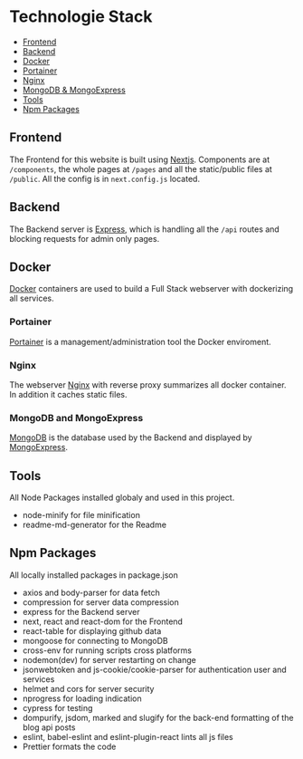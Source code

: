 # Technologie Stack

- [Frontend](#frontend)
- [Backend](#backend)
- [Docker](#docker)
- [Portainer](#portainer)
- [Nginx](#nginx)
- [MongoDB & MongoExpress](#mongodb-and-mongoexpress)
- [Tools](#tools)
- [Npm Packages](#npm-packages)

## Frontend

The Frontend for this website is built using [Nextjs](https://nextjs.org/). Components are at `/components`, the whole pages at `/pages` and all the static/public files at `/public`. All the config is in `next.config.js` located.

## Backend

The Backend server is [Express](https://expressjs.com/), which is handling all the `/api` routes and blocking requests for admin only pages.

## Docker

[Docker](https://www.docker.com/) containers are used to build a Full Stack webserver with dockerizing all services.

### Portainer

[Portainer](https://portainer.io/) is a management/administration tool the Docker enviroment.

### Nginx

The webserver [Nginx](https://www.nginx.com/) with reverse proxy summarizes all docker container. In addition it caches static files.

### MongoDB and MongoExpress

[MongoDB](https://mongodb.com/) is the database used by the Backend and displayed by [MongoExpress](https://github.com/mongo-express/mongo-express).

## Tools

All Node Packages installed globaly and used in this project.

- node-minify for file minification
- readme-md-generator for the Readme

## Npm Packages

All locally installed packages in package.json

- axios and body-parser for data fetch
- compression for server data compression
- express for the Backend server
- next, react and react-dom for the Frontend
- react-table for displaying github data
- mongoose for connecting to MongoDB
- cross-env for running scripts cross platforms
- nodemon(dev) for server restarting on change
- jsonwebtoken and js-cookie/cookie-parser for authentication user and services
- helmet and cors for server security
- nprogress for loading indication
- cypress for testing
- dompurify, jsdom, marked and slugify for the back-end formatting of the blog api posts
- eslint, babel-eslint and eslint-plugin-react lints all js files
- Prettier formats the code
